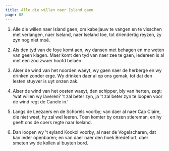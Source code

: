 ```yaml
---
title: Alle die willen naer Island gaen
page: 88
---
```


1. Alle die willen naer Island gaen,
om kabeljauw te vangen
en te visschen met verlangen,
naer Iseland, naer Iseland toe,
tot driendertig reyzen, zy zyn nog niet moê.


2. Als den tyd van de foye komt aen,
wy dansen met behagen
en me weten van geen klagen.
Maer komt den tyd van naer zee te gaen,
iedereen is al met een zoo zwaer hoofd belaên.


3. Alser de wind van het noorden waeyt,
wy gaen naer de herberge
en wy drinken zonder erge.
Wy drinken daer al op ons gemak,
tot dat den lesten stuyver is uyt onzen zak.


4. Alser de wind van het oosten waeyt,
den schipper, bly van herten,
zegt: ‘wat willen wy laveren?
't zal beter zyn, ja 't zal beter zyn
te loopen voor de wind regt de Canele in.’


5. Langs de Leezaers en de Schorels voorby;
van daer al naer Cap Claire,
die niet weet, hy zal wel leeren.
Toen komter by onzen stiereman,
en hy geeft ons de coers regte naar Iseland.


6. Dan loopen wy 't eyland Kookol voorby,
al naer de Vogelscharen,
dat kan ieder openbaren;
en van daer naer den hoek Bredefiort,
daer smeten wy de kollen al buyten bord.